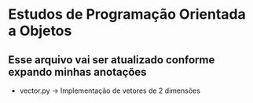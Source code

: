 # Estudos de Programação Orientada a Objetos
## Esse arquivo vai ser atualizado conforme expando minhas anotações

- vector.py -> Implementação de vetores de 2 dimensões
